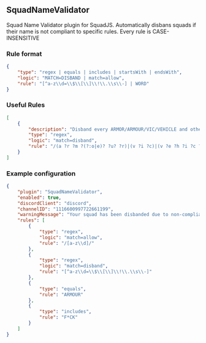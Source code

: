 ## SquadNameValidator
Squad Name Validator plugin for SquadJS.
Automatically disbans squads if their name is not compliant to specific rules.
Every rule is CASE-INSENSITIVE

### Rule format
```json
{
    "type": "regex | equals | includes | startsWith | endsWith",
    "logic": "MATCH=DISBAND | match=allow",
    "rule": "[^a-z\\d=\\$\\[\\]\\!\\.\\s\\-] | WORD"
}
```

### Useful Rules
```json
[
    {
        "description": "Disband every ARMOR/ARMOUR/VIC/VEHICLE and other variants",
        "type": "regex",
        "logic": "match=disband",
        "rule": "/(a ?r ?m ?(?:o|e)? ?u? ?r)|(v ?i ?c)|(v ?e ?h ?i ?c ?l ?e)/"
    }
]
```

### Example configuration
```json
{
    "plugin": "SquadNameValidator",
    "enabled": true,
    "discordClient": "discord",
    "channelID": "1116600997722661199",
    "warningMessage": "Your squad has been disbanded due to non-compliant name.\n\nForbidden: %FORBIDDEN%",
    "rules": [
        {
            "type": "regex",
            "logic": "match=allow",
            "rule": "/[a-z\\d]/"
        },
        {
            "type": "regex",
            "logic": "match=disband",
            "rule": "[^a-z\\d=\\$\\[\\]\\!\\.\\s\\-]"
        },
        {
            "type": "equals",
            "rule": "ARMOUR"
        },
        {
            "type": "includes",
            "rule": "F*CK"
        }
    ]
}
```
